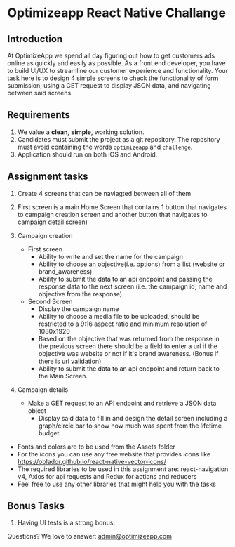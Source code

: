 # Optimizeapp React Native Challange

## Introduction

At OptimizeApp we spend all day figuring out how to get customers ads online as quickly and easily as possible. As a front end developer, you have to build UI/UX to streamline our customer experience and functionality. Your task here is to design 4 simple screens to check the functionality of form submission, using a GET request to display JSON data, and navigating between said screens.

## Requirements

1. We value a **clean**, **simple**, working solution.
2. Candidates must submit the project as a git repository. The repository must avoid containing the words `optimizeapp` and `challenge`.
3. Application should run on both iOS and Android.

## Assignment tasks

1. Create 4 screens that can be naviagted between all of them
2. First screen is a main Home Screen that contains 1 button that navigates to campaign creation screen and another button that navigates to campaign detail screen)
3. Campaign creation

   - First screen
     - Ability to write and set the name for the campaign
     - Ability to choose an objective(i.e. options) from a list (website or brand_awareness)
     - Ability to submit the data to an api endpoint and passing the response data to the next screen (i.e. the campaign id, name and objective from the response)
   - Second Screen
     - Display the campaign name
     - Ability to choose a media file to be uploaded, should be restricted to a 9:16 aspect ratio and minimum resolution of 1080x1920
     - Based on the objective that was returned from the response in the previous screen there should be a field to enter a url if the objective was website or not if it's brand awareness. (Bonus if there is url validation)
     - Ability to submit the data to an api endpoint and return back to the Main Screen.

4. Campaign details
   - Make a GET request to an API endpoint and retrieve a JSON data object
     - Display said data to fill in and design the detail screen including a graph/circle bar to show how much was spent from the lifetime budget

- Fonts and colors are to be used from the Assets folder
- For the icons you can use any free website that provides icons like https://oblador.github.io/react-native-vector-icons/
- The required libraries to be used in this assignment are: react-navigation v4, Axios for api requests and Redux for actions and reducers
- Feel free to use any other libraries that might help you with the tasks

## Bonus Tasks

1. Having UI tests is a strong bonus.

Questions? We love to answer: admin@optimizeapp.com
